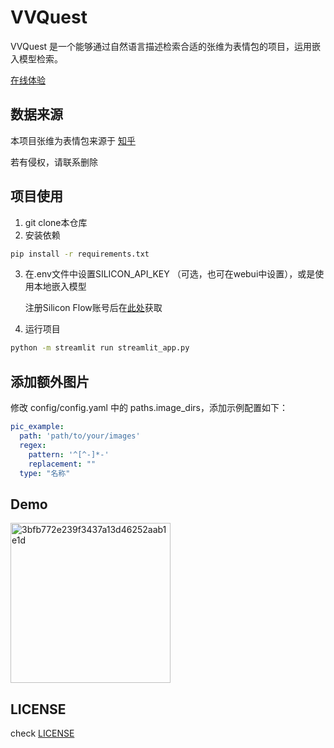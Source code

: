 # VVQuest

VVQuest 是一个能够通过自然语言描述检索合适的张维为表情包的项目，运用嵌入模型检索。

[在线体验](https://vv.xy0v0.top)

## 数据来源

本项目张维为表情包来源于 [知乎](https://www.zhihu.com/question/656505859/answer/55843704436)

若有侵权，请联系删除

## 项目使用

1. git clone本仓库
2. 安装依赖
```bash
pip install -r requirements.txt
```
3. 在.env文件中设置SILICON_API_KEY （可选，也可在webui中设置），或是使用本地嵌入模型

    注册Silicon Flow账号后在[此处](https://cloud.siliconflow.cn/account/ak)获取

4. 运行项目
```bash
python -m streamlit run streamlit_app.py
```

## 添加额外图片
修改 config/config.yaml 中的 paths.image_dirs，添加示例配置如下：

```yaml
pic_example:
  path: 'path/to/your/images'
  regex:
    pattern: '^[^-]*-'
    replacement: ""
  type: "名称"
```

## Demo

<img width="256" alt="3bfb772e239f3437a13d46252aab1e1d" src="https://github.com/user-attachments/assets/d7e02f8f-205d-42ef-9c80-49f98aff64a6" />

## LICENSE


check [LICENSE](LICENSE)
